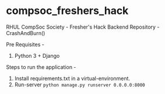 # compsoc_freshers_hack
RHUL CompSoc Society - Fresher's Hack Backend Repository - CrashAndBurn()

Pre Requisites -
1. Python 3 + Django

Steps to run the application -
1. Install requirements.txt in a virtual-environment.
2. Run-server `python manage.py runserver 0.0.0.0:8000`